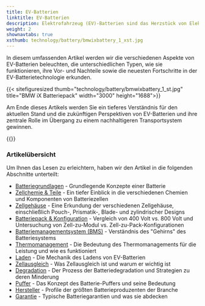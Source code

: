 ```yaml
---
title: EV-Batterien
linktitle: EV-Batterien
description: Elektrofahrzeug (EV)-Batterien sind das Herzstück von Elektrofahrzeugen und verantwortlich für die Speicherung der Energie, die den Elektromotor des Fahrzeugs antreibt. Sie spielen eine entscheidende Rolle bei der Bestimmung der Leistung, Reichweite und Gesamtkosten eines EV.
weight: 2
shownavtabs: true
xsthumb: technology/battery/bmwixbattery_1_xst.jpg
---
```

<!-- markdownlint-disable MD033 -->

In diesem umfassenden Artikel werden wir die verschiedenen Aspekte von EV-Batterien beleuchten, die unterschiedlichen Typen, wie sie funktionieren, ihre Vor- und Nachteile sowie die neuesten Fortschritte in der EV-Batterietechnologie erkunden.

{{< sitefiguresized thumb="technology/battery/bmwixbattery_1_st.jpg" title="BMW iX Batteriepack" width="3000" height="1688">}}

Am Ende dieses Artikels werden Sie ein tieferes Verständnis für den aktuellen Stand und die zukünftigen Perspektiven von EV-Batterien und ihre zentrale Rolle im Übergang zu einem nachhaltigeren Transportsystem gewinnen.

{{<evkxdisplayaddarticle />}}

### Artikelübersicht

Um Ihnen das Lesen zu erleichtern, haben wir den Artikel in die folgenden Abschnitte unterteilt:

- [Batteriegrundlagen](basic/) - Grundlegende Konzepte einer Batterie
- [Zellchemie & Teile](cellchemistry/) - Ein tiefer Einblick in die verschiedenen Chemien und Komponenten von Batteriezellen
- [Zellgehäuse](cell/) - Eine Erkundung der verschiedenen Zellgehäuse, einschließlich Pouch-, Prismatik-, Blade- und zylindrischer Designs
- [Batteriepack & Konfiguration](batterypack/) - Vergleich von 400 Volt vs. 800 Volt und Untersuchung von Zell-zu-Modul vs. Zell-zu-Pack-Konfigurationen
- [Batteriemanagementsystem (BMS)](batterymanagment/) - Verständnis des "Gehirns" des Batteriesystems
- [Thermomanagement](thermalmanagement/) - Die Bedeutung des Thermomanagements für die Leistung und wie es funktioniert
- [Laden](charging/) - Die Mechanik des Ladens von EV-Batterien
- [Zellausgleich](cellbalancing/) - Was Zellausgleich ist und warum er wichtig ist
- [Degradation](degredation/) - Der Prozess der Batteriedegradation und Strategien zu deren Minderung
- [Puffer](buffer/) - Das Konzept des Batterie-Puffers und seine Bedeutung
- [Hersteller](manufactors/) - Profile der größten Batterieproduzenten der Branche
- [Garantie](warranty/) - Typische Batteriegarantien und was sie abdecken
